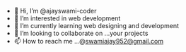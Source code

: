 - 👋 Hi, I’m @ajayswami-coder
- 👀 I’m interested in web development 
- 🌱 I’m currently learning web designing and development
- 💞️ I’m looking to collaborate on ...your projects
- 📫 How to reach me ...@swamiajay952@gmail.com 

<!---
ajayswami-coder/ajayswami-coder is a ✨ special ✨ repository because its `README.md` (this file) appears on your GitHub profile.
You can click the Preview link to take a look at your changes.
--->
